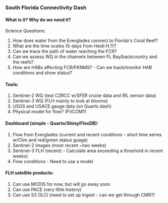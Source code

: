 ### South Florida Connectivity Dash

#### What is it? Why do we need it?

Science Questions:
1. How does water from the Everglades connect to Florida's Coral Reef?
2. What are the time scales (5-days from Heidi H.?)?
3. Can we trace the path of water reaching the FCR?
4. Can we assess WQ in the channels between FL Bay/backcountry and the reefs?
5. How are HABs affecting FCR/FKNMS? - Can we track/monitor HAB conditions and show status?


#### Tools:
1. Sentinel-2 WQ (test C2RCC w/SFER cruise data and IRL sensor data)
2. Sentinel-3 WQ (FLH mainly to look at blooms)
3. USGS and USACE gauge data (on Quarto dash)
4. Physical model for flow? (FVCOM?)


#### Dashboard (simple - Quarto/Shiny/FlexDB):
1. Flow from Everglades (current and recent conditions - short time series w/Clim and red/green status guage)
2. Sentinel-2 images (most recent ~two weeks)
3. Sentinel-3 FLH (recent) - Calculate area exceeding a threshold in recent weeks)
4. Flow conditions - Need to use a model


#### FLH satellite products:
1. Can use MODIS for now, but will go away soon
2. Can use PACE (very little history)
3. Can use S3 OLCI (need to set up ingest - can we get through CMR?)
